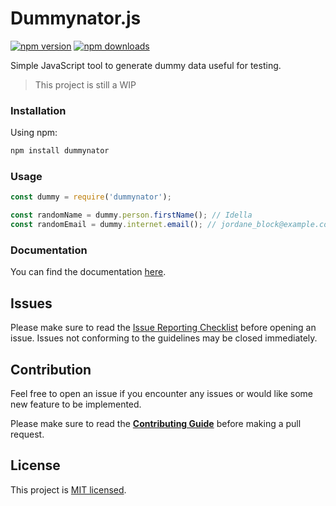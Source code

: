 # Dummynator.js

[![npm version](https://img.shields.io/npm/v/dummynator.svg?style=flat-square)](https://www.npmjs.org/package/dummynator) [![npm downloads](https://img.shields.io/npm/dm/dummynator.svg?style=flat-square)](http://npm-stat.com/charts.html?package=dummynator)

Simple JavaScript tool to generate dummy data useful for testing.

<blockquote >This project is still a WIP</blockquote>

### Installation

Using npm:

```bash
npm install dummynator
```

### Usage

```js
const dummy = require('dummynator');

const randomName = dummy.person.firstName(); // Idella
const randomEmail = dummy.internet.email(); // jordane_block@example.com
```

### Documentation

You can find the documentation [here](./DOCUMENTATION.md).

## Issues

Please make sure to read the [Issue Reporting Checklist](./CONTRIBUTING.md#issue-reporting-guidelines) before opening an issue. Issues not conforming to the guidelines may be closed immediately.

## Contribution

Feel free to open an issue if you encounter any issues or would like some new feature to be implemented.

Please make sure to read the [**Contributing Guide**](./CONTRIBUTING.md) before making a pull request.

## License

This project is [MIT licensed](./LICENSE).
